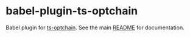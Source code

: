 # babel-plugin-ts-optchain

Babel plugin for [ts-optchain][]. See the main [README][] for documentation.

[ts-optchain]: https://github.com/rimeto/ts-optchain
[readme]: https://github.com/epeli/babel-plugin-ts-optchain

